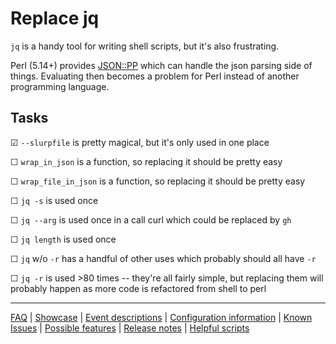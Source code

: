 # Replace jq

`jq` is a handy tool for writing shell scripts, but it's also frustrating.

Perl (5.14+) provides [JSON::PP](https://perldoc.perl.org/JSON::PP) which can handle the json parsing side of things.
Evaluating then becomes a problem for Perl instead of another programming language.

## Tasks

&#x2611; `--slurpfile` is pretty magical, but it's only used in one place

&#x2610; `wrap_in_json` is a function, so replacing it should be pretty easy

&#x2610; `wrap_file_in_json` is a function, so replacing it should be pretty easy

&#x2610; `jq -s` is used once

&#x2610; `jq --arg` is used once in a call curl which could be replaced by `gh`

&#x2610; `jq length` is used once

&#x2610; `jq` w/o `-r` has a handful of other uses which probably should all have `-r`

&#x2610; `jq -r` is used >80 times -- they're all fairly simple, but replacing them will probably happen as more code is refactored from shell to perl


---
[FAQ](FAQ.md) | [Showcase](Showcase.md) | [Event descriptions](Event-descriptions.md) | [Configuration information](Configuration-information.md) | [Known Issues](Known-Issues.md) | [Possible features](Possible-features.md) | [Release notes](Release-notes.md) | [Helpful scripts](Helpful-scripts.md)
